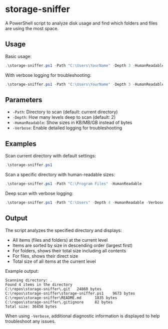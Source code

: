 # storage-sniffer

A PowerShell script to analyze disk usage and find which folders and files are using the most space.

## Usage

Basic usage:
```powershell
.\storage-sniffer.ps1 -Path "C:\Users\YourName" -Depth 3 -HumanReadable
```

With verbose logging for troubleshooting:
```powershell
.\storage-sniffer.ps1 -Path "C:\Users\YourName" -Depth 3 -HumanReadable -Verbose
```

## Parameters

- `-Path`: Directory to scan (default: current directory)
- `-Depth`: How many levels deep to scan (default: 2)
- `-HumanReadable`: Show sizes in KB/MB/GB instead of bytes
- `-Verbose`: Enable detailed logging for troubleshooting

## Examples

Scan current directory with default settings:
```powershell
.\storage-sniffer.ps1
```

Scan a specific directory with human-readable sizes:
```powershell
.\storage-sniffer.ps1 -Path "C:\Program Files" -HumanReadable
```

Deep scan with verbose logging:
```powershell
.\storage-sniffer.ps1 -Path "C:\Users" -Depth 4 -HumanReadable -Verbose
```

## Output

The script analyzes the specified directory and displays:
- All items (files and folders) at the current level
- Items are sorted by size in descending order (largest first)
- For folders, shows their total size including all contents
- For files, shows their direct size
- Total size of all items at the current level

Example output:
```
Scanning directory: .
Found 4 items in the directory
C:\repos\storage-sniffer\.git   24860 bytes
C:\repos\storage-sniffer\storage-sniffer.ps1    9673 bytes
C:\repos\storage-sniffer\README.md      1835 bytes
C:\repos\storage-sniffer\.gitignore     82 bytes
Total size: 36450 bytes
```

When using `-Verbose`, additional diagnostic information is displayed to help troubleshoot any issues. 